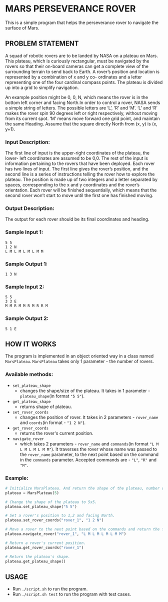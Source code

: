 # MARS PERSEVERANCE ROVER
This is a simple program that helps the perseverance rover to navigate the surface of Mars.

## PROBLEM STATEMENT
A squad of robotic rovers are to be landed by NASA on a plateau on Mars. This plateau, which is curiously rectangular, must be navigated by the rovers so that their on-board cameras can get a complete view of the surrounding terrain to send back to Earth. A rover’s position and location is represented by a combination of x and y co- ordinates and a letter representing one of the four cardinal compass points. The plateau is divided up into a grid to simplify navigation.

An example position might be 0, 0, N, which means the rover is in the bottom left corner and facing North.In order to control a rover, NASA sends a simple string of letters. The possible letters are ‘L’, ‘R’ and ‘M’. ‘L’ and ‘R’ makes the rover spin 90 degrees left or right respectively, without moving from its current spot. ‘M’ means move forward one grid point, and maintain the same Heading. Assume that the square directly North from (x, y) is (x, y+1).

### Input Description:
The first line of input is the upper-right coordinates of the plateau, the lower- left coordinates are assumed to be 0,0. The rest of the input is information pertaining to the rovers that have been deployed. Each rover has two lines of input. The first line gives the rover’s position, and the second line is a series of instructions telling the rover how to explore the plateau. The position is made up of two integers and a letter separated by spaces, corresponding to the x and y coordinates and the rover’s orientation. Each rover will be finished sequentially, which means that the second rover won’t start to move until the first one has finished moving.

### Output Description:
The output for each rover should be its final coordinates and heading.


### Sample Input 1:
```
5 5
1 2 N 
L M L M L M L M M
```

### Sample Output 1:
```
1 3 N
```

### Sample Input 2:
```
5 5
3 3 E 
M M R M M R M R R M
```

### Sample Output 2:
```
5 1 E
```


## HOW IT WORKS
The program is implemented in an object oriented way in a class named `MarsPlateau`. `MarsPlateau` takes only 1 parameter - the number of rovers.

### Available methods:
* `set_plateau_shape` 
    - changes the shape/size of the plateau. It takes in 1 parameter - `plateau_shape`(in format `"5 5"`).
* `get_plateau_shape` 
    - returns shape of plateau.
* `set_rover_coords` 
    - changes the position of rover. It takes in 2 parameters - `rover_name` and `coords`(in format - `"1 2 N"`).
* `get_rover_coords` 
    - returns the rover's current position.
* `navigate_rover` 
    - which takes 2 parameters - `rover_name` and `commands`(in format `"L M L M L M L M M"`). It traverses the rover whose name was passed to the `rover_name` parameter, to the next point based on the command in the `commands` parameter. Accepted commands are - `"L"`, `"R"` and `"M"`.

### Example:
```python
# Initialize MarsPlateau. And return the shape of the plateau, number of rovers and their names.
plateau = MarsPlateau(5)

# Change the shape of the plateau to 5x5.
plateau.set_plateau_shape("5 5")

# Set a rover's position to 1,2 and facing North.
plateau.set_rover_coords("rover_1", "1 2 N") 

# Move a rover to the next point based on the commands and return the final position and heading.
plateau.navigate_rover("rover_1", "L M L M L M L M M") 

# Return a rover's current position.
plateau.get_rover_coords("rover_1")

# Return the plateau's shape.
plateau.get_plateau_shape() 
```


## USAGE
- Run `./script.sh` to run the program.
- Run `./script.sh test` to run the program with test cases.